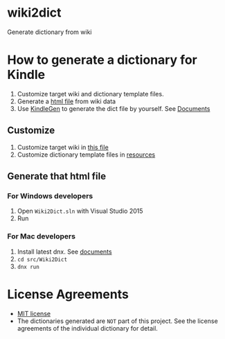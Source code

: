 # wiki2dict
Generate dictionary from wiki

# How to generate a dictionary for Kindle
1. Customize target wiki and dictionary template files.
2. Generate a [html file](/dist/dict.html) from wiki data
3. Use [KindleGen](http://www.amazon.com/gp/feature.html?ie=UTF8&docId=1000765211) to generate the dict file by yourself. See [Documents](http://kindlefere.com/post/178.html)

## Customize
1. Customize target wiki in [this file](/src/Wiki2Dict/wiki.json)
2. Customize dictionary template files in [resources](/resources)

## Generate that html file
### For Windows developers
1. Open `Wiki2Dict.sln` with Visual Studio 2015
2. Run

### For Mac developers
1. Install latest dnx. See [documents](http://docs.asp.net/en/latest/getting-started/installing-on-mac.html)
2. `cd src/Wiki2Dict`
3. `dnx run`

# License Agreements
* [MIT license](LICENSE)
* The dictionaries generated are `NOT` part of this project. See the license agreements of the individual dictionary for detail.